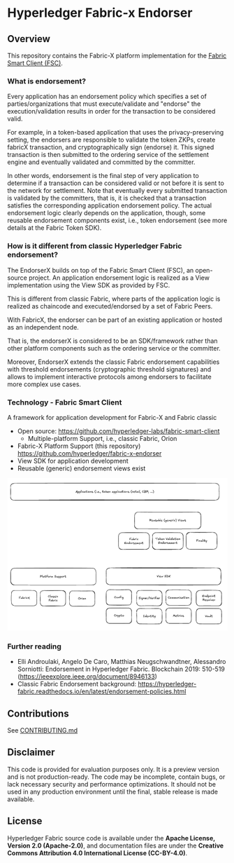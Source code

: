 # Hyperledger Fabric-x Endorser

## Overview

This repository contains the Fabric-X platform implementation for the [Fabric Smart Client (FSC)](https://github.com/hyperledger-labs/fabric-smart-client).

### What is endorsement?

Every application has an endorsement policy which specifies a set of parties/organizations that must execute/validate and "endorse" the execution/validation results in order for the transaction to be considered valid.

For example, in a token-based application that uses the privacy-preserving setting, the endorsers are responsible to validate the token ZKPs, create fabricX transaction, and cryptographically sign (endorse) it. This signed transaction is then submitted to the ordering service of the settlement engine and eventually validated and committed by the committer.

In other words, endorsement is the final step of very application to determine if a transaction can be considered valid or not before it is sent to the network for settlement. Note that eventually every submitted transaction is validated by the committers, that is, it is checked that a transaction satisfies the corresponding application endorsement policy. The actual endorsement logic clearly depends on the application, though, some reusable endorsement components exist, i.e., token endorsement (see more details at the Fabric Token SDK).

### How is it different from classic Hyperledger Fabric endorsement?

The EndorserX builds on top of the Fabric Smart Client (FSC), an open-source project. An application endorsement logic is realized as a View implementation using the View SDK as provided by FSC.

This is different from classic Fabric, where parts of the application logic is realized as chaincode and executed/endorsed by a set of Fabric Peers.

With FabricX, the endorser can be part of an existing application or hosted as an independent node.

That is, the endorserX is considered to be an SDK/framework rather than other platform components such as the ordering service or the committer.

Moreover, EndorserX extends the classic Fabric endorsement capabilities with threshold endorsements (cryptographic threshold signatures) and allows to implement interactive protocols among endorsers to facilitate more complex use cases.

### Technology - Fabric Smart Client

A framework for application development for Fabric-X and Fabric classic

- Open source: https://github.com/hyperledger-labs/fabric-smart-client
  - Multiple-platform Support, i.e., classic Fabric, Orion
- Fabric-X Platform Support (this repository) https://github.com/hyperledger/fabric-x-endorser
- View SDK for application development
- Reusable (generic) endorsement views exist

![fsc-architecture](docs/images/fsc_architecture.png)

### Further reading

- Elli Androulaki, Angelo De Caro, Matthias Neugschwandtner, Alessandro Sorniotti: Endorsement in Hyperledger Fabric. Blockchain 2019: 510-519 (https://ieeexplore.ieee.org/document/8946133)
- Classic Fabric Endorsement background: https://hyperledger-fabric.readthedocs.io/en/latest/endorsement-policies.html

## Contributions

See [CONTRIBUTING.md](CONTRIBUTING.md)

## Disclaimer

This code is provided for evaluation purposes only. It is a preview version and is not production-ready. The code may be incomplete, contain bugs, or lack necessary security and performance optimizations.
It should not be used in any production environment until the final, stable release is made available.

## License

Hyperledger Fabric source code is available under the **Apache License, Version 2.0 (Apache-2.0)**, and documentation files are under the **Creative Commons Attribution 4.0 International License (CC-BY-4.0)**.
